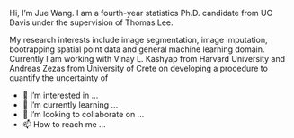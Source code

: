 Hi, I’m Jue Wang. I am a fourth-year statistics Ph.D. candidate from UC Davis under the supervision of Thomas Lee. 

My research interests include image segmentation, image imputation, bootrapping spatial point data and general machine learning domain. Currently I am working with Vinay L. Kashyap from Harvard University and Andreas Zezas from University of Crete on developing a procedure to quantify the uncertainty of   



- 👀 I’m interested in ...
- 🌱 I’m currently learning ...
- 💞️ I’m looking to collaborate on ...
- 📫 How to reach me ...

<!---
jujWang96/jujWang96 is a ✨ special ✨ repository because its `README.md` (this file) appears on your GitHub profile.
You can click the Preview link to take a look at your changes.
--->
